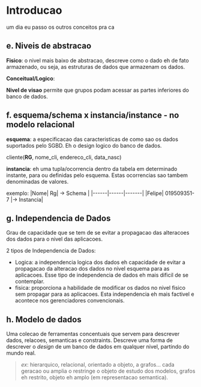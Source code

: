 # Introducao

um dia eu passo os outros conceitos pra ca

## e. Niveis de abstracao

**Fisico**: o nivel mais baixo de abstracao, descreve como o dado eh de fato armazenado, ou seja, as estruturas de dados que armazenam os dados.

**Conceitual/Logico**:

**Nivel de visao** permite que grupos podam acessar as partes inferiores do banco de dados.



## f. esquema/schema x instancia/instance - no modelo relacional
**esquema**: a especificacao das caracteristicas de como sao os dados suportados pelo SGBD. Eh o design logico do banco de dados.

cliente(__RG__, nome_cli, endereco_cli, data_nasc) 

**instancia**: eh uma tupla/ocorrencia dentro da tabela em determinado instante, para ou definidas pelo esquema. Estas ocorrencias sao tambem denominadas de valores.

exemplo:
|Nome| Rg| -> Schema  |
|------|------|-------|
|Felipe| 019509351-7 |-> Instancia|

## g. Independencia de Dados

Grau de capacidade que se tem de se evitar a propagacao das alteracoes dos dados para o nivel das aplicacoes.

2 tipos de Independencia de Dados:
- Logica: a independencia logica dos dados eh capacidade de evitar a propagacao da alteracao dos dados no nivel esquema para as aplicacoes. Esse tipo de independencia de dados eh mais dificil de se contemplar.
- fisica: proporciona a habilidade de modificar os dados no nivel fisico sem propagar para as aplicacoes. Esta independencia eh mais factivel e acontece nos gerenciadores convencionais.

## h. Modelo de dados
Uma colecao de ferramentas concentuais que servem para descrever dados, relacoes, semanticas e constraints. Descreve uma forma de descrever o _design_ de um banco de dados em qualquer nivel, partindo do mundo real.
> _ex_: hierarquico, relacional, orientado a objeto, a grafos... cada geracao ou amplia o restringe o objeto de estudo dos modelos, grafos eh restrito, objeto eh amplo (em representacao semantica).

